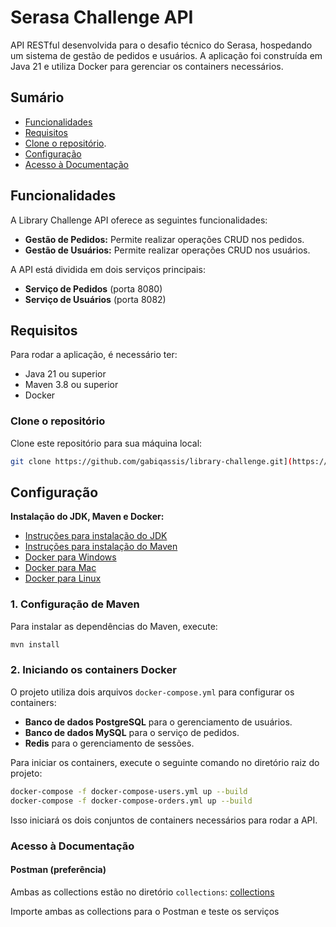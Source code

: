 # Serasa Challenge API

API RESTful desenvolvida para o desafio técnico do Serasa, hospedando um sistema de gestão de pedidos e usuários. A aplicação foi construída em Java 21 e utiliza Docker para gerenciar os containers necessários.

## Sumário

- [Funcionalidades](#funcionalidades)
- [Requisitos](#requisitos)
- [Clone o repositório](#clone-o-repositório).
- [Configuração](#configuração)
- [Acesso à Documentação](#acesso-à-documentação)

## Funcionalidades

A Library Challenge API oferece as seguintes funcionalidades:

- **Gestão de Pedidos:** Permite realizar operações CRUD nos pedidos.
- **Gestão de Usuários:** Permite realizar operações CRUD nos usuários.

A API está dividida em dois serviços principais:

- **Serviço de Pedidos** (porta 8080)
- **Serviço de Usuários** (porta 8082)

## Requisitos

Para rodar a aplicação, é necessário ter:

- Java 21 ou superior
- Maven 3.8 ou superior
- Docker

###  Clone o repositório

Clone este repositório para sua máquina local:

```bash
git clone https://github.com/gabiqassis/library-challenge.git](https://github.com/gabiqassis/serasa_challeng.git
```

## Configuração

**Instalação do JDK, Maven e Docker:**

- [Instruções para instalação do JDK](https://docs.oracle.com/en/java/javase/21/install/overview-jdk-installation.html)
- [Instruções para instalação do Maven](https://maven.apache.org/install.html)
- [Docker para Windows](https://docs.docker.com/docker-for-windows/install/)
- [Docker para Mac](https://docs.docker.com/docker-for-mac/install/)
- [Docker para Linux](https://docs.docker.com/docker-for-linux/install/)

### 1. Configuração de Maven

Para instalar as dependências do Maven, execute:

```bash
mvn install
```

### 2. Iniciando os containers Docker

O projeto utiliza dois arquivos `docker-compose.yml` para configurar os containers:

- **Banco de dados PostgreSQL** para o gerenciamento de usuários.
- **Banco de dados MySQL** para o serviço de pedidos.
- **Redis** para o gerenciamento de sessões.

Para iniciar os containers, execute o seguinte comando no diretório raiz do projeto:

```bash
docker-compose -f docker-compose-users.yml up --build
docker-compose -f docker-compose-orders.yml up --build
```
Isso iniciará os dois conjuntos de containers necessários para rodar a API.

### Acesso à Documentação

#### Postman (preferência)

Ambas as collections estão no diretório `collections`:
[collections](collections)

Importe ambas as collections para o Postman e teste os serviços
